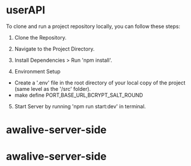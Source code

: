 # userAPI
To clone and run a project repository locally, you can follow these steps:
1. Clone the Repository.

2. Navigate to the Project Directory.

3. Install Dependencies > Run 'npm install'.

4. Environment Setup 
- Create a '.env' file in the root directory of your local copy of the project (same level as the '/src' folder).
- make define PORT,BASE_URL,BCRYPT_SALT_ROUND 

5. Start Server by running 'npm run start:dev' in terminal.


# awalive-server-side
# awalive-server-side

